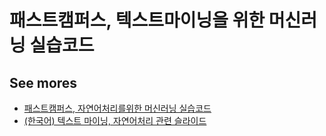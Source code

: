 # 패스트캠퍼스, 텍스트마이닝을 위한 머신러닝 실습코드

## See mores

- [패스트캠퍼스, 자연어처리를위한 머신러닝 실습코드](https://github.com/lovit/python_ml4nlp)
- [(한국어) 텍스트 마이닝, 자연어처리 관련 슬라이드](https://github.com/lovit/textmining-tutorial)

